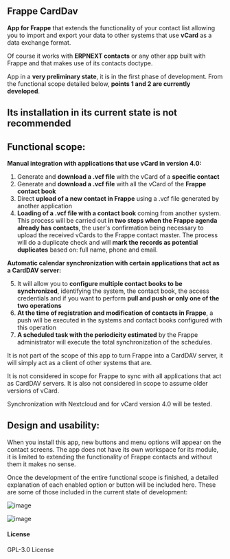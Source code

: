 ## Frappe CardDav

**App for Frappe** that extends the functionality of your contact list allowing you to import and export your data to other systems that use **vCard** as a data exchange format.

Of course it works with **ERPNEXT contacts** or any other app built with Frappe and that makes use of its contacts doctype.

App in a **very preliminary state**, it is in the first phase of development. From the functional scope detailed below, **points 1 and 2 are currently developed**.
## Its installation in its current state is not recommended 

## Functional scope:

**Manual integration with applications that use vCard in version 4.0:**

1. Generate and **download a .vcf file** with the vCard of a **specific contact**
2. Generate and **download a .vcf file** with all the vCard of the **Frappe contact book**
3. Direct **upload of a new contact in Frappe** using a .vcf file generated by another application
4. **Loading of a .vcf file with a contact book** coming from another system. This process will be carried out **in two steps when the Frappe agenda already has contacts**, the user's confirmation being necessary to upload the received vCards to the Frappe contact master. The process will do a duplicate check and will **mark the records as potential duplicates** based on: full name, phone and email.
 
**Automatic calendar synchronization with certain applications that act as a CardDAV server:**

5. It will allow you to **configure multiple contact books to be synchronized**, identifying the system, the contact book, the access credentials and if you want to perform **pull and push or only one of the two operations**
6. **At the time of registration and modification of contacts in Frappe**, a push will be executed in the systems and contact books configured with this operation
7. **A scheduled task with the periodicity estimated** by the Frappe administrator will execute the total synchronization of the schedules.

It is not part of the scope of this app to turn Frappe into a CardDAV server, it will simply act as a client of other systems that are.

It is not considered in scope for Frappe to sync with all applications that act as CardDAV servers. It is also not considered in scope to assume older versions of vCard.
 
Synchronization with Nextcloud and for vCard version 4.0 will be tested.

## Design and usability:

When you install this app, new buttons and menu options will appear on the contact screens. The app does not have its own workspace for its module, it is limited to extending the functionality of Frappe contacts and without them it makes no sense.

Once the development of the entire functional scope is finished, a detailed explanation of each enabled option or button will be included here.
These are some of those included in the current state of development:

![image](https://user-images.githubusercontent.com/29335418/167308093-42f6353d-3f77-40a7-bdd7-598ef9e75a8e.png)


![image](https://user-images.githubusercontent.com/29335418/167308493-bc0cd1bd-be18-4f46-9920-f215cf99ff0d.png)


#### License

GPL-3.0 License
